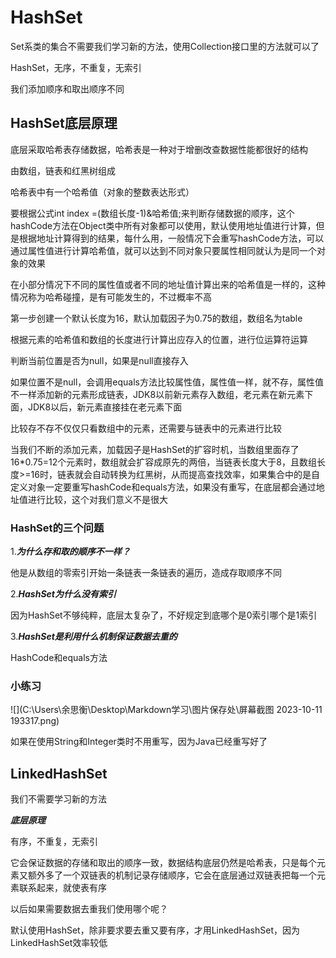 # HashSet

Set系类的集合不需要我们学习新的方法，使用Collection接口里的方法就可以了

HashSet，无序，不重复，无索引

我们添加顺序和取出顺序不同

## HashSet底层原理

底层采取哈希表存储数据，哈希表是一种对于增删改查数据性能都很好的结构

由数组，链表和红黑树组成

哈希表中有一个哈希值（对象的整数表达形式）

要根据公式int index =(数组长度-1)&哈希值;来判断存储数据的顺序，这个hashCode方法在Object类中所有对象都可以使用，默认使用地址值进行计算，但是根据地址计算得到的结果，每什么用，一般情况下会重写hashCode方法，可以通过属性值进行计算哈希值，就可以达到不同对象只要属性相同就认为是同一个对象的效果

在小部分情况下不同的属性值或者不同的地址值计算出来的哈希值是一样的，这种情况称为哈希碰撞，是有可能发生的，不过概率不高

第一步创建一个默认长度为16，默认加载因子为0.75的数组，数组名为table

根据元素的哈希值和数组的长度进行计算出应存入的位置，进行位运算符运算

判断当前位置是否为null，如果是null直接存入

如果位置不是null，会调用equals方法比较属性值，属性值一样，就不存，属性值不一样添加新的元素形成链表，JDK8以前新元素存入数组，老元素在新元素下面，JDK8以后，新元素直接挂在老元素下面

比较存不存不仅仅只看数组中的元素，还需要与链表中的元素进行比较

当我们不断的添加元素，加载因子是HashSet的扩容时机，当数组里面存了16*0.75=12个元素时，数组就会扩容成原先的两倍，当链表长度大于8，且数组长度>=16时，链表就会自动转换为红黑树，从而提高查找效率，如果集合中的是自定义对象一定要重写hashCode和equals方法，如果没有重写，在底层都会通过地址值进行比较，这个对我们意义不是很大

### HashSet的三个问题

1.***为什么存和取的顺序不一样？***

他是从数组的零索引开始一条链表一条链表的遍历，造成存取顺序不同

2.***HashSet为什么没有索引***

因为HashSet不够纯粹，底层太复杂了，不好规定到底哪个是0索引哪个是1索引

3.***HashSet是利用什么机制保证数据去重的***

HashCode和equals方法

### 小练习

![](C:\Users\余思衡\Desktop\Markdown学习\图片保存处\屏幕截图 2023-10-11 193317.png)

如果在使用String和Integer类时不用重写，因为Java已经重写好了

## LinkedHashSet

我们不需要学习新的方法

***底层原理***

有序，不重复，无索引

它会保证数据的存储和取出的顺序一致，数据结构底层仍然是哈希表，只是每个元素又额外多了一个双链表的机制记录存储顺序，它会在底层通过双链表把每一个元素联系起来，就使表有序

以后如果需要数据去重我们使用哪个呢？

默认使用HashSet，除非要求要去重又要有序，才用LinkedHashSet，因为LinkedHashSet效率较低



